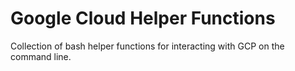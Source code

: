 # Google Cloud Helper Functions

Collection of bash helper functions for interacting with GCP on the command line.